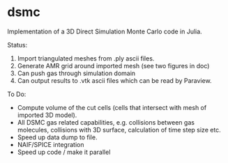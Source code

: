 # dsmc
Implementation of a 3D Direct Simulation Monte Carlo code in Julia.

Status:
1) Import triangulated meshes from .ply ascii files.
2) Generate AMR grid around imported mesh (see two figures in doc)
3) Can push gas through simulation domain
4) Can output results to .vtk ascii files which can be read by Paraview.

To Do:
* Compute volume of the cut cells (cells that intersect with mesh of imported 3D model).
* All DSMC gas related capabilities, e.g. collisions between gas molecules, collisions with 3D surface, calculation of time step size etc.
* Speed up data dump to file.
* NAIF/SPICE integration
* Speed up code / make it parallel

